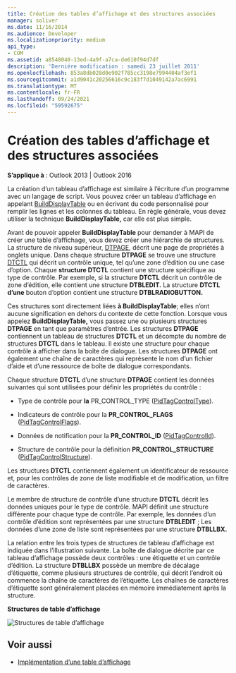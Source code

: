```yaml
---
title: Création des tables d’affichage et des structures associées
manager: soliver
ms.date: 11/16/2014
ms.audience: Developer
ms.localizationpriority: medium
api_type:
- COM
ms.assetid: a8548040-13ed-4a9f-a7ca-de610f94d7df
description: 'Derniére modification : samedi 23 juillet 2011'
ms.openlocfilehash: 853a8db028d0e902f785cc3198e7994404af3ef1
ms.sourcegitcommit: a1d9041c20256616c9c183f7d1049142a7ac6991
ms.translationtype: MT
ms.contentlocale: fr-FR
ms.lasthandoff: 09/24/2021
ms.locfileid: "59592675"
---
```

# <a name="creating-display-tables-and-related-structures"></a>Création des tables d’affichage et des structures associées
  
**S’applique à** : Outlook 2013 | Outlook 2016 
  
La création d’un tableau d’affichage est similaire à l’écriture d’un programme avec un langage de script. Vous pouvez créer un tableau d’affichage en appelant [BuildDisplayTable](builddisplaytable.md) ou en écrivant du code personnalisé pour remplir les lignes et les colonnes du tableau. En règle générale, vous devez utiliser la technique **BuildDisplayTable,** car elle est plus simple. 
  
Avant de pouvoir appeler **BuildDisplayTable** pour demander à MAPI de créer une table d’affichage, vous devez créer une hiérarchie de structures. La structure de niveau supérieur, [DTPAGE](dtpage.md), décrit une page de propriétés à onglets unique. Dans chaque structure **DTPAGE** se trouve une structure [DTCTL](dtctl.md) qui décrit un contrôle unique, tel qu’une zone d’édition ou une case d’option. Chaque **structure DTCTL** contient une structure spécifique au type de contrôle. Par exemple, si la structure **DTCTL** décrit un contrôle de zone d’édition, elle contient une structure **DTBLEDIT.** La structure **DTCTL d’une** bouton d’option contient une structure **DTBLRADIOBUTTON.** 
  
Ces structures sont directement liées **à BuildDisplayTable**; elles n’ont aucune signification en dehors du contexte de cette fonction. Lorsque vous appelez **BuildDisplayTable,** vous passez une ou plusieurs structures **DTPAGE** en tant que paramètres d’entrée. Les structures **DTPAGE** contiennent un tableau de structures **DTCTL** et un décompte du nombre de structures **DTCTL** dans le tableau. Il existe une structure pour chaque contrôle à afficher dans la boîte de dialogue. Les structures **DTPAGE** ont également une chaîne de caractères qui représente le nom d’un fichier d’aide et d’une ressource de boîte de dialogue correspondants. 
  
Chaque structure **DTCTL** d’une structure **DTPAGE** contient les données suivantes qui sont utilisées pour définir les propriétés du contrôle : 
  
- Type de contrôle pour **la** PR_CONTROL_TYPE ([PidTagControlType](pidtagcontroltype-canonical-property.md)).
    
- Indicateurs de contrôle pour la **PR_CONTROL_FLAGS** ([PidTagControlFlags](pidtagcontrolflags-canonical-property.md)).
    
- Données de notification pour la **PR_CONTROL_ID** ([PidTagControlId](pidtagcontrolid-canonical-property.md)).
    
- Structure de contrôle pour la définition **PR_CONTROL_STRUCTURE** ([PidTagControlStructure](pidtagcontrolstructure-canonical-property.md)).
    
Les structures **DTCTL** contiennent également un identificateur de ressource et, pour les contrôles de zone de liste modifiable et de modification, un filtre de caractères. 
  
Le membre de structure de contrôle d’une structure **DTCTL** décrit les données uniques pour le type de contrôle. MAPI définit une structure différente pour chaque type de contrôle. Par exemple, les données d’un contrôle d’édition sont représentées par une structure **DTBLEDIT** ; Les données d’une zone de liste sont représentées par une structure **DTBLLBX.** 
  
La relation entre les trois types de structures de tableau d’affichage est indiquée dans l’illustration suivante. La boîte de dialogue décrite par ce tableau d’affichage possède deux contrôles : une étiquette et un contrôle d’édition. La structure **DTBLLBX** possède un membre de décalage d’étiquette, comme plusieurs structures de contrôle, qui décrit l’endroit où commence la chaîne de caractères de l’étiquette. Les chaînes de caractères d’étiquette sont généralement placées en mémoire immédiatement après la structure. 
  
**Structures de table d’affichage**
  
![Structures de table d’affichage](media/dtstruct.gif "Structures de table d’affichage")
  
## <a name="see-also"></a>Voir aussi

- [Implémentation d’une table d’affichage](display-table-implementation.md)

